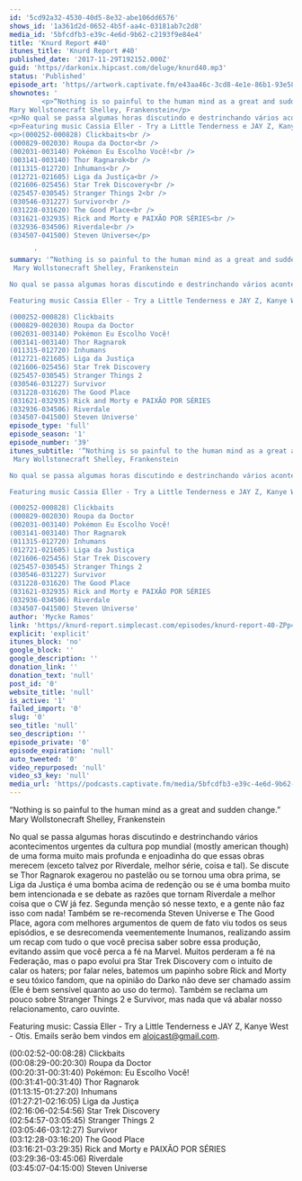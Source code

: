 ```yaml
---
id: '5cd92a32-4530-40d5-8e32-abe106dd6576'
shows_id: '1a361d2d-0652-4b5f-aa4c-03181ab7c2d8'
media_id: '5bfcdfb3-e39c-4e6d-9b62-c2193f9e84e4'
title: 'Knurd Report #40'
itunes_title: 'Knurd Report #40'
published_date: '2017-11-29T192152.000Z'
guid: 'https//darkonix.hipcast.com/deluge/knurd40.mp3'
status: 'Published'
episode_art: 'https//artwork.captivate.fm/e43aa46c-3cd8-4e1e-86b1-93e5863c4080/1000-itunes-1582315387.jpg'
shownotes: '
        <p>“Nothing is so painful to the human mind as a great and sudden change.”<br />
Mary Wollstonecraft Shelley, Frankenstein</p>
<p>No qual se passa algumas horas discutindo e destrinchando vários acontecimentos urgentes da cultura pop mundial (mostly american though) de uma forma muito mais profunda e enjoadinha do que essas obras merecem (exceto talvez por Riverdale, melhor série, coisa e tal). Se discute se Thor Ragnarok exagerou no pastelão ou se tornou uma obra prima, se Liga da Justiça é uma bomba acima de redenção ou se é uma bomba muito bem intencionada e se debate as razões que tornam Riverdale a melhor coisa que o CW já fez. Segunda menção só nesse texto, e a gente não faz isso com nada! Também se re-recomenda Steven Universe e The Good Place, agora com melhores argumentos de quem de fato viu todos os seus episódios, e se desrecomenda veementemente Inumanos, realizando assim um recap com tudo o que você precisa saber sobre essa produção, evitando assim que você perca a fé na Marvel. Muitos perderam a fé na Federação, mas o papo evolui pra Star Trek Discovery com o intuito de calar os haters; por falar neles, batemos um papinho sobre Rick and Morty e seu tóxico fandom, que na opinião do Darko não deve ser chamado assim (Ele é bem sensível quanto ao uso do termo). Também se reclama um pouco sobre Stranger Things 2 e Survivor, mas nada que vá abalar nosso relacionamento, caro ouvinte.</p>
<p>Featuring music Cassia Eller - Try a Little Tenderness e JAY Z, Kanye West - Otis. Emails serão bem vindos em alojcast@gmail.com.</p>
<p>(000252-000828) Clickbaits<br />
(000829-002030) Roupa da Doctor<br />
(002031-003140) Pokémon Eu Escolho Você!<br />
(003141-003140) Thor Ragnarok<br />
(011315-012720) Inhumans<br />
(012721-021605) Liga da Justiça<br />
(021606-025456) Star Trek Discovery<br />
(025457-030545) Stranger Things 2<br />
(030546-031227) Survivor<br />
(031228-031620) The Good Place<br />
(031621-032935) Rick and Morty e PAIXÃO POR SÉRIES<br />
(032936-034506) Riverdale<br />
(034507-041500) Steven Universe</p>

      '
summary: '“Nothing is so painful to the human mind as a great and sudden change.”
 Mary Wollstonecraft Shelley, Frankenstein 

No qual se passa algumas horas discutindo e destrinchando vários acontecimentos urgentes da cultura pop mundial (mostly american though) de uma forma muito mais profunda e enjoadinha do que essas obras merecem (exceto talvez por Riverdale, melhor série, coisa e tal). Se discute se Thor Ragnarok exagerou no pastelão ou se tornou uma obra prima, se Liga da Justiça é uma bomba acima de redenção ou se é uma bomba muito bem intencionada e se debate as razões que tornam Riverdale a melhor coisa que o CW já fez. Segunda menção só nesse texto, e a gente não faz isso com nada! Também se re-recomenda Steven Universe e The Good Place, agora com melhores argumentos de quem de fato viu todos os seus episódios, e se desrecomenda veementemente Inumanos, realizando assim um recap com tudo o que você precisa saber sobre essa produção, evitando assim que você perca a fé na Marvel. Muitos perderam a fé na Federação, mas o papo evolui pra Star Trek Discovery com o intuito de calar os haters; por falar neles, batemos um papinho sobre Rick and Morty e seu tóxico fandom, que na opinião do Darko não deve ser chamado assim (Ele é bem sensível quanto ao uso do termo). Também se reclama um pouco sobre Stranger Things 2 e Survivor, mas nada que vá abalar nosso relacionamento, caro ouvinte.

Featuring music Cassia Eller - Try a Little Tenderness e JAY Z, Kanye West - Otis. Emails serão bem vindos em alojcast@gmail.com.

(000252-000828) Clickbaits
(000829-002030) Roupa da Doctor
(002031-003140) Pokémon Eu Escolho Você!
(003141-003140) Thor Ragnarok
(011315-012720) Inhumans
(012721-021605) Liga da Justiça
(021606-025456) Star Trek Discovery
(025457-030545) Stranger Things 2
(030546-031227) Survivor
(031228-031620) The Good Place
(031621-032935) Rick and Morty e PAIXÃO POR SÉRIES
(032936-034506) Riverdale
(034507-041500) Steven Universe'
episode_type: 'full'
episode_season: '1'
episode_number: '39'
itunes_subtitle: '“Nothing is so painful to the human mind as a great and sudden change.”
 Mary Wollstonecraft Shelley, Frankenstein 

No qual se passa algumas horas discutindo e destrinchando vários acontecimentos urgentes da cultura pop mundial (mostly american though) de uma forma muito mais profunda e enjoadinha do que essas obras merecem (exceto talvez por Riverdale, melhor série, coisa e tal). Se discute se Thor Ragnarok exagerou no pastelão ou se tornou uma obra prima, se Liga da Justiça é uma bomba acima de redenção ou se é uma bomba muito bem intencionada e se debate as razões que tornam Riverdale a melhor coisa que o CW já fez. Segunda menção só nesse texto, e a gente não faz isso com nada! Também se re-recomenda Steven Universe e The Good Place, agora com melhores argumentos de quem de fato viu todos os seus episódios, e se desrecomenda veementemente Inumanos, realizando assim um recap com tudo o que você precisa saber sobre essa produção, evitando assim que você perca a fé na Marvel. Muitos perderam a fé na Federação, mas o papo evolui pra Star Trek Discovery com o intuito de calar os haters; por falar neles, batemos um papinho sobre Rick and Morty e seu tóxico fandom, que na opinião do Darko não deve ser chamado assim (Ele é bem sensível quanto ao uso do termo). Também se reclama um pouco sobre Stranger Things 2 e Survivor, mas nada que vá abalar nosso relacionamento, caro ouvinte.

Featuring music Cassia Eller - Try a Little Tenderness e JAY Z, Kanye West - Otis. Emails serão bem vindos em alojcast@gmail.com.

(000252-000828) Clickbaits
(000829-002030) Roupa da Doctor
(002031-003140) Pokémon Eu Escolho Você!
(003141-003140) Thor Ragnarok
(011315-012720) Inhumans
(012721-021605) Liga da Justiça
(021606-025456) Star Trek Discovery
(025457-030545) Stranger Things 2
(030546-031227) Survivor
(031228-031620) The Good Place
(031621-032935) Rick and Morty e PAIXÃO POR SÉRIES
(032936-034506) Riverdale
(034507-041500) Steven Universe'
author: 'Mycke Ramos'
link: 'https//knurd-report.simplecast.com/episodes/knurd-report-40-ZPp4yy12'
explicit: 'explicit'
itunes_block: 'no'
google_block: ''
google_description: ''
donation_link: ''
donation_text: 'null'
post_id: '0'
website_title: 'null'
is_active: '1'
failed_import: '0'
slug: '0'
seo_title: 'null'
seo_description: ''
episode_private: '0'
episode_expiration: 'null'
auto_tweeted: '0'
video_repurposed: 'null'
video_s3_key: 'null'
media_url: 'https//podcasts.captivate.fm/media/5bfcdfb3-e39c-4e6d-9b62-c2193f9e84e4/knurd40_tc.mp3'
---
```

“Nothing is so painful to the human mind as a great and sudden change.”  
Mary Wollstonecraft Shelley, Frankenstein

No qual se passa algumas horas discutindo e destrinchando vários acontecimentos urgentes da cultura pop mundial (mostly american though) de uma forma muito mais profunda e enjoadinha do que essas obras merecem (exceto talvez por Riverdale, melhor série, coisa e tal). Se discute se Thor Ragnarok exagerou no pastelão ou se tornou uma obra prima, se Liga da Justiça é uma bomba acima de redenção ou se é uma bomba muito bem intencionada e se debate as razões que tornam Riverdale a melhor coisa que o CW já fez. Segunda menção só nesse texto, e a gente não faz isso com nada! Também se re-recomenda Steven Universe e The Good Place, agora com melhores argumentos de quem de fato viu todos os seus episódios, e se desrecomenda veementemente Inumanos, realizando assim um recap com tudo o que você precisa saber sobre essa produção, evitando assim que você perca a fé na Marvel. Muitos perderam a fé na Federação, mas o papo evolui pra Star Trek Discovery com o intuito de calar os haters; por falar neles, batemos um papinho sobre Rick and Morty e seu tóxico fandom, que na opinião do Darko não deve ser chamado assim (Ele é bem sensível quanto ao uso do termo). Também se reclama um pouco sobre Stranger Things 2 e Survivor, mas nada que vá abalar nosso relacionamento, caro ouvinte.

Featuring music: Cassia Eller - Try a Little Tenderness e JAY Z, Kanye West - Otis. Emails serão bem vindos em alojcast@gmail.com.

(00:02:52-00:08:28) Clickbaits  
(00:08:29-00:20:30) Roupa da Doctor  
(00:20:31-00:31:40) Pokémon: Eu Escolho Você!  
(00:31:41-00:31:40) Thor Ragnarok  
(01:13:15-01:27:20) Inhumans  
(01:27:21-02:16:05) Liga da Justiça  
(02:16:06-02:54:56) Star Trek Discovery  
(02:54:57-03:05:45) Stranger Things 2  
(03:05:46-03:12:27) Survivor  
(03:12:28-03:16:20) The Good Place  
(03:16:21-03:29:35) Rick and Morty e PAIXÃO POR SÉRIES  
(03:29:36-03:45:06) Riverdale  
(03:45:07-04:15:00) Steven Universe